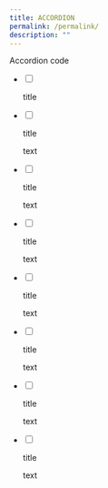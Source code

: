 ```yaml
---
title: ACCORDION
permalink: /permalink/
description: ""
---
```

Accordion code

<ul class="jekyllcodex_accordion">
<li>

<input id="accordion1" type="checkbox">

<label for="accordion1">title</label>

<div>

<p> 

</p>
</div>

</li>
<li>

<input id="accordion2" type="checkbox">

<label for="accordion2">title </label>
<div>

<p>text</p>

</div>

</li>
	
<li>
	
<input id="accordion3" type="checkbox">

<label for="accordion3">title </label>
<div>

<p>text</p>

</div>

</li>
	
<li>

<input id="accordion4" type="checkbox">

<label for="accordion4">title </label>
<div>

<p>text</p>

</div>

</li>
	
<li>

<input id="accordion5" type="checkbox">

<label for="accordion5">title </label>
<div>

<p>text</p>

</div>

</li>
	
<li>

<input id="accordion6" type="checkbox">

<label for="accordion6">title </label>
<div>

<p>text</p>

</div>

</li>
	
<li>
	
<input id="accordion7" type="checkbox">

<label for="accordion7">title </label>
<div>

<p>text</p>

</div>

</li>
	
<li>

<input id="accordion8" type="checkbox">

<label for="accordion8">title</label>

<div>

<p>text	</p>

	
</div>

</li>
	
</ul>